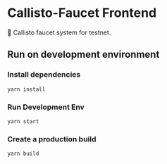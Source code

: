 # Callisto-Faucet Frontend

🎇 Callisto faucet system for testnet.

## Run on development environment

### Install dependencies

`yarn install`

### Run Development Env

`yarn start`

### Create a production build

`yarn build`
